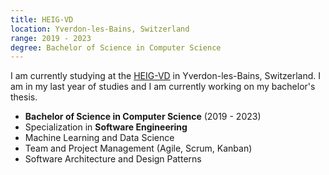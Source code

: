 ```yaml
---
title: HEIG-VD
location: Yverdon-les-Bains, Switzerland
range: 2019 - 2023
degree: Bachelor of Science in Computer Science
---
```

I am currently studying at the [HEIG-VD](https://heig-vd.ch) in Yverdon-les-Bains, Switzerland. I am in my last year of studies and I am currently working on my bachelor's thesis.

- **Bachelor of Science in Computer Science** (2019 - 2023)
- Specialization in **Software Engineering**
- Machine Learning and Data Science
- Team and Project Management (Agile, Scrum, Kanban)
- Software Architecture and Design Patterns

